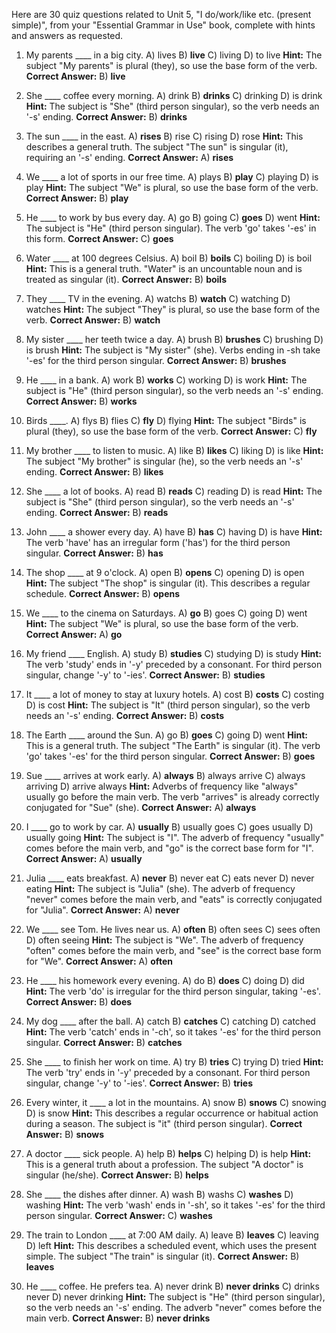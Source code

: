 Here are 30 quiz questions related to Unit 5, "I do/work/like etc. (present simple)", from your "Essential Grammar in Use" book, complete with hints and answers as requested.

1.  My parents ____ in a big city.
    A) lives
    B) **live**
    C) living
    D) to live
    **Hint:** The subject "My parents" is plural (they), so use the base form of the verb.
    ****Correct Answer:**** B) **live**

2.  She ____ coffee every morning.
    A) drink
    B) **drinks**
    C) drinking
    D) is drink
    **Hint:** The subject is "She" (third person singular), so the verb needs an '-s' ending.
    ****Correct Answer:**** B) **drinks**

3.  The sun ____ in the east.
    A) **rises**
    B) rise
    C) rising
    D) rose
    **Hint:** This describes a general truth. The subject "The sun" is singular (it), requiring an '-s' ending.
    ****Correct Answer:**** A) **rises**

4.  We ____ a lot of sports in our free time.
    A) plays
    B) **play**
    C) playing
    D) is play
    **Hint:** The subject "We" is plural, so use the base form of the verb.
    ****Correct Answer:**** B) **play**

5.  He ____ to work by bus every day.
    A) go
    B) going
    C) **goes**
    D) went
    **Hint:** The subject is "He" (third person singular). The verb 'go' takes '-es' in this form.
    ****Correct Answer:**** C) **goes**

6.  Water ____ at 100 degrees Celsius.
    A) boil
    B) **boils**
    C) boiling
    D) is boil
    **Hint:** This is a general truth. "Water" is an uncountable noun and is treated as singular (it).
    ****Correct Answer:**** B) **boils**

7.  They ____ TV in the evening.
    A) watchs
    B) **watch**
    C) watching
    D) watches
    **Hint:** The subject "They" is plural, so use the base form of the verb.
    ****Correct Answer:**** B) **watch**

8.  My sister ____ her teeth twice a day.
    A) brush
    B) **brushes**
    C) brushing
    D) is brush
    **Hint:** The subject is "My sister" (she). Verbs ending in -sh take '-es' for the third person singular.
    ****Correct Answer:**** B) **brushes**

9.  He ____ in a bank.
    A) work
    B) **works**
    C) working
    D) is work
    **Hint:** The subject is "He" (third person singular), so the verb needs an '-s' ending.
    ****Correct Answer:**** B) **works**

10. Birds ____.
    A) flys
    B) flies
    C) **fly**
    D) flying
    **Hint:** The subject "Birds" is plural (they), so use the base form of the verb.
    ****Correct Answer:**** C) **fly**

11. My brother ____ to listen to music.
    A) like
    B) **likes**
    C) liking
    D) is like
    **Hint:** The subject "My brother" is singular (he), so the verb needs an '-s' ending.
    ****Correct Answer:**** B) **likes**

12. She ____ a lot of books.
    A) read
    B) **reads**
    C) reading
    D) is read
    **Hint:** The subject is "She" (third person singular), so the verb needs an '-s' ending.
    ****Correct Answer:**** B) **reads**

13. John ____ a shower every day.
    A) have
    B) **has**
    C) having
    D) is have
    **Hint:** The verb 'have' has an irregular form ('has') for the third person singular.
    ****Correct Answer:**** B) **has**

14. The shop ____ at 9 o'clock.
    A) open
    B) **opens**
    C) opening
    D) is open
    **Hint:** The subject "The shop" is singular (it). This describes a regular schedule.
    ****Correct Answer:**** B) **opens**

15. We ____ to the cinema on Saturdays.
    A) **go**
    B) goes
    C) going
    D) went
    **Hint:** The subject "We" is plural, so use the base form of the verb.
    ****Correct Answer:**** A) **go**

16. My friend ____ English.
    A) study
    B) **studies**
    C) studying
    D) is study
    **Hint:** The verb 'study' ends in '-y' preceded by a consonant. For third person singular, change '-y' to '-ies'.
    ****Correct Answer:**** B) **studies**

17. It ____ a lot of money to stay at luxury hotels.
    A) cost
    B) **costs**
    C) costing
    D) is cost
    **Hint:** The subject is "It" (third person singular), so the verb needs an '-s' ending.
    ****Correct Answer:**** B) **costs**

18. The Earth ____ around the Sun.
    A) go
    B) **goes**
    C) going
    D) went
    **Hint:** This is a general truth. The subject "The Earth" is singular (it). The verb 'go' takes '-es' for the third person singular.
    ****Correct Answer:**** B) **goes**

19. Sue ____ arrives at work early.
    A) **always**
    B) always arrive
    C) always arriving
    D) arrive always
    **Hint:** Adverbs of frequency like "always" usually go before the main verb. The verb "arrives" is already correctly conjugated for "Sue" (she).
    ****Correct Answer:**** A) **always**

20. I ____ go to work by car.
    A) **usually**
    B) usually goes
    C) goes usually
    D) usually going
    **Hint:** The subject is "I". The adverb of frequency "usually" comes before the main verb, and "go" is the correct base form for "I".
    ****Correct Answer:**** A) **usually**

21. Julia ____ eats breakfast.
    A) **never**
    B) never eat
    C) eats never
    D) never eating
    **Hint:** The subject is "Julia" (she). The adverb of frequency "never" comes before the main verb, and "eats" is correctly conjugated for "Julia".
    ****Correct Answer:**** A) **never**

22. We ____ see Tom. He lives near us.
    A) **often**
    B) often sees
    C) sees often
    D) often seeing
    **Hint:** The subject is "We". The adverb of frequency "often" comes before the main verb, and "see" is the correct base form for "We".
    ****Correct Answer:**** A) **often**

23. He ____ his homework every evening.
    A) do
    B) **does**
    C) doing
    D) did
    **Hint:** The verb 'do' is irregular for the third person singular, taking '-es'.
    ****Correct Answer:**** B) **does**

24. My dog ____ after the ball.
    A) catch
    B) **catches**
    C) catching
    D) catched
    **Hint:** The verb 'catch' ends in '-ch', so it takes '-es' for the third person singular.
    ****Correct Answer:**** B) **catches**

25. She ____ to finish her work on time.
    A) try
    B) **tries**
    C) trying
    D) tried
    **Hint:** The verb 'try' ends in '-y' preceded by a consonant. For third person singular, change '-y' to '-ies'.
    ****Correct Answer:**** B) **tries**

26. Every winter, it ____ a lot in the mountains.
    A) snow
    B) **snows**
    C) snowing
    D) is snow
    **Hint:** This describes a regular occurrence or habitual action during a season. The subject is "it" (third person singular).
    ****Correct Answer:**** B) **snows**

27. A doctor ____ sick people.
    A) help
    B) **helps**
    C) helping
    D) is help
    **Hint:** This is a general truth about a profession. The subject "A doctor" is singular (he/she).
    ****Correct Answer:**** B) **helps**

28. She ____ the dishes after dinner.
    A) wash
    B) washs
    C) **washes**
    D) washing
    **Hint:** The verb 'wash' ends in '-sh', so it takes '-es' for the third person singular.
    ****Correct Answer:**** C) **washes**

29. The train to London ____ at 7:00 AM daily.
    A) leave
    B) **leaves**
    C) leaving
    D) left
    **Hint:** This describes a scheduled event, which uses the present simple. The subject "The train" is singular (it).
    ****Correct Answer:**** B) **leaves**

30. He ____ coffee. He prefers tea.
    A) never drink
    B) **never drinks**
    C) drinks never
    D) never drinking
    **Hint:** The subject is "He" (third person singular), so the verb needs an '-s' ending. The adverb "never" comes before the main verb.
    ****Correct Answer:**** B) **never drinks**